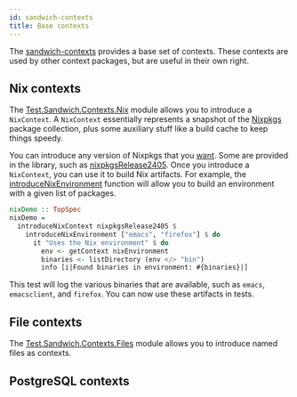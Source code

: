 ```yaml
---
id: sandwich-contexts
title: Base contexts
---
```


The [sandwich-contexts](https://hackage.haskell.org/package/sandwich-contexts) provides a base set of contexts. These contexts are used by other context packages, but are useful in their own right.

## Nix contexts

The [Test.Sandwich.Contexts.Nix](https://hackage.haskell.org/package/sandwich-contexts/docs/Test-Sandwich-Contexts-Nix.html) module allows you to introduce a `NixContext`. A `NixContext` essentially represents a snapshot of the [Nixpkgs](https://github.com/NixOS/nixpkgs) package collection, plus some auxiliary stuff like a build cache to keep things speedy.

You can introduce any version of Nixpkgs that you [want](https://hackage.haskell.org/package/sandwich-contexts/docs/Test-Sandwich-Contexts-Nix.html#t:NixpkgsDerivation). Some are provided in the library, such as [nixpkgsRelease2405](https://hackage.haskell.org/package/sandwich-contexts/docs/Test-Sandwich-Contexts-Nix.html#v:nixpkgsRelease2405). Once you introduce a `NixContext`, you can use it to build Nix artifacts. For example, the [introduceNixEnvironment](https://hackage.haskell.org/package/sandwich-contexts-0.3.0.1/docs/Test-Sandwich-Contexts-Nix.html#v:introduceNixEnvironment) function will allow you to build an environment with a given list of packages.

```haskell title="https://github.com/codedownio/sandwich/blob/master/demos/demo-nix/app/Main.hs"p
nixDemo :: TopSpec
nixDemo =
  introduceNixContext nixpkgsRelease2405 $
    introduceNixEnvironment ["emacs", "firefox"] $ do
      it "Uses the Nix environment" $ do
        env <- getContext nixEnvironment
        binaries <- listDirectory (env </> "bin")
        info [i|Found binaries in environment: #{binaries}|]
```

This test will log the various binaries that are available, such as `emacs`, `emacsclient`, and `firefox`. You can now use these artifacts in tests.

## File contexts

The [Test.Sandwich.Contexts.Files](https://hackage.haskell.org/package/sandwich-contexts/docs/Test-Sandwich-Contexts-Files.html) module allows you to introduce named files as contexts.

## PostgreSQL contexts
